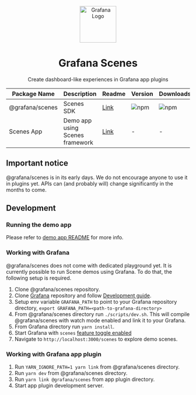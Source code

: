 <div align="center">
  <img
    src="./docs/img/grafana_icon.svg"
    alt="Grafana Logo"
    width="100px"
    padding="40px"
  />
  <h1>Grafana Scenes</h1>
  <p>Create dashboard-like experiences in Grafana app plugins</p>
</div>

| Package Name    | Description                     | Readme                                  | Version                                                            | Downloads                                             |
| --------------- | ------------------------------- | --------------------------------------- | ------------------------------------------------------------------ | ----------------------------------------------------- |
| @grafana/scenes | Scenes SDK                      | [Link](./packages/scenes/README.md)     | ![npm](https://img.shields.io/npm/v/@grafana/scenes?label=version) | ![npm](https://img.shields.io/npm/dw/@grafana/scenes) |
| Scenes App      | Demo app using Scenes framework | [Link](./packages/scenes-app/README.md) | -                                                                  | -                                                     |

## Important notice

@grafana/scenes is in its early days. We do not encourage anyone to use it in plugins yet. APIs can (and probably will) change significantly in the months to come.

## Development

### Running the demo app

Please refer to [demo app README](./packages/scenes-app/README.md) for more info.

### Working with Grafana

@grafana/scenes does not come with dedicated playground yet. It is currently possible to run Scene demos using Grafana. To do that, the following setup is required.

1. Clone @grafana/scenes repository.
1. Clone [Grafana](https://github.com/grafana/grafana/) repository and follow [Development guide](https://github.com/grafana/grafana/blob/main/contribute/developer-guide.md#developer-guide).
1. Setup env variable `GRAFANA_PATH` to point to your Grafana repository directory, `export GRAFANA_PATH=<path-to-grafana-directory>`
1. From @grafana/scenes directory run `./scripts/dev.sh`. This will compile @grafana/scenes with watch mode enabled and link it to your Grafana.
1. From Grafana directory run `yarn install`.
1. Start Grafana with `scenes` [feature toggle enabled](https://grafana.com/docs/grafana/latest/setup-grafana/configure-grafana/#feature_toggles)
1. Navigate to `http://localhost:3000/scenes` to explore demo scenes.

### Working with Grafana app plugin

1. Run `YARN_IGNORE_PATH=1 yarn link` from @grafana/scenes directory.
1. Run `yarn dev` from @grafana/scenes directory.
1. Run `yarn link @grafana/scenes` from app plugin directory.
1. Start app plugin development server.
